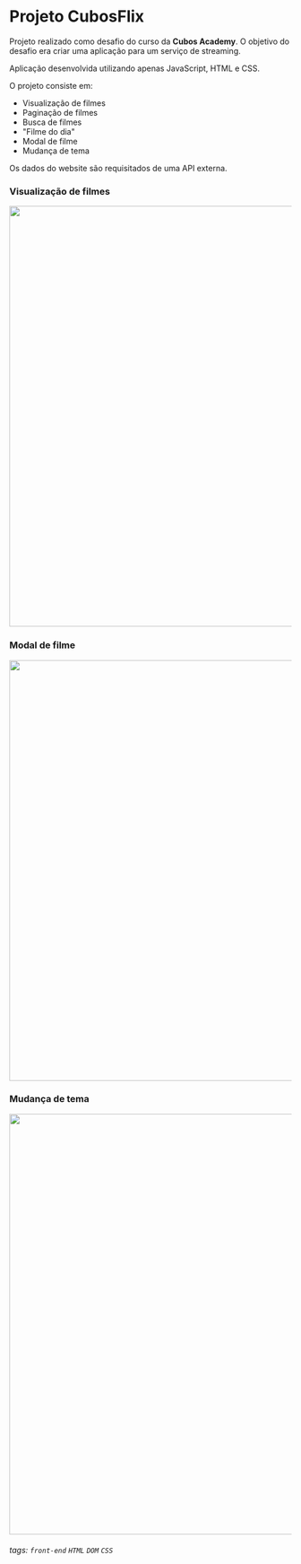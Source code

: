 # Projeto CubosFlix

Projeto realizado como desafio do curso da **Cubos Academy**. O objetivo do desafio era criar uma aplicação para um serviço de streaming.

Aplicação desenvolvida utilizando apenas JavaScript, HTML e CSS.

O projeto consiste em:
- Visualização de filmes
- Paginação de filmes
- Busca de filmes
- "Filme do dia"
- Modal de filme
- Mudança de tema

Os dados do website são requisitados de uma API externa.

### Visualização de filmes

<img src="https://lh3.googleusercontent.com/qBRQPUV8p2gyC5Ue0HKyH_atA702999vb4_VmkWdOxoFSaMiQiZ6tHtZ00xVIEd7cvi1pelsm7NRfC8QPomKltC_6zFnna3f0kOUQfJkw1MBP-tBUQSmIM0MYtAi2Ompugt_W-K1GV7kcXQuGrCRO44lXBOs-KMmlffBeWlDbSfBHfsyL5m1PyQteeom_MQq1xtnB3gEpEW8WBSOFPKY1Eg0e0JIPRwzOPfOBBcfihbsJsBWyDXePxb58Z6jZ9BDXJggLqVKW-WbuEYIiZESh6Jr7Mh901NDDrWf7ZF6yyR7pmBWSTTJo1jqetsbyewL8oU8CeCYTRllSr2HkKpq-jVuVG53GgPrYJgybKZb4hd3fVZWS1J3Vz2iPmPlqLYnQH24QhewWx57jRnQDfG2FX0FQjJpnT7lf-z_j6FwYrFdAcSPqEe7Z-aQoQCXVzE2syPdWQSmyxFcS_5VSEPn2Ky-97OfJNf5zkFGYB7fqX9c-SlekQKKzCTlg1MswfTdlR6-srXv-6-hNzuKAxxqTwV2w2sBqbx-DTL_JTCoiivSEgtj9hiHTfnDuqJ4mIN1_hSuc_4ANrWhNMxHp3cVPSvqQuJmBZ5GXud9ccs26RgEI3Ma7siX1QINEzH8MDu6CRibhQI6cMg8BOKxhoE-yVF8UWZO_BfGuOgVr_8wLAX4Hq17R9cp9e8PrZnmYBg6IxIZJOtKVZPUquWaBhn7_Wprl5cVWBLr11Vgx9GAj3F1maeSPB_iKDRxiQ0VcXeI9ZR-_CKu7hRvWvMUuE-CTOCrf_OFE3oWGwpS59WMNE_GpPkN5DJNGnqvmLAwGR64ArtfSOjX72qOZdiboQXFx8OaPxML05s2P_pPE-_1_mih_gYBecHyFKzS5aQm0-ZZhOVqvtoIPsAyh0QDFq_JkuGjjSaAiTcwQlvH-Oho-bI3Zn1uf0zCm5iWsZZlFEjmzdpRupiNivAG=w1876-h970-no?authuser=0" width="750">

### Modal de filme

<img src="https://lh3.googleusercontent.com/NhdNsqPNnVmDXJegUVdWh8GxcLsZCsMElB2PIK_DiryRpQP3jxK4vefxbe0FIQQCnVO7HlD0CCAwMyRRS1c8uO3OTc_5T1VZlNw_-n3zcxN09lNamXq3WVib4NEYwfplpE9x_mrfWdYp0P4i3AdfVrQVdaeD2p7Dab6Lm3ei6IqqQ5En_Tqfxm_1b6OB_d9MW1ToINARcK2eUcK3pMqrqkAwebPEyA1awyvWCbvho-7W2k6RHu1tHTOuqaHDmVupMcd6nv5vv3OAQwexnxMs-f6F8axj9nPYLxYdH5bN4iKd6uo9jFzW_pCnpc_zliOKF84prlF9xRGejdfFLgLqZzksdyT02R7boeyngggwz5T41mj2_K0uejsR1qXGJ9Rt70gUN50MSX99vwim7m2PXGwvp3jzhes7i9oWWaVFYmoQRoXQ4WTE0RXGRLAoyGltbGIDZHT6h7KjOq31Eyafw1fq-TXuBhVFqwRV3WqXJtM6OdWvPC88Ci8BfxwbJu-ZcZskMyGRNLErcOM2B8c4lTjYWOVD2s8MEPsmhsa23MqfkZfqxqF1P8DQHB_DPlJZ2nipHtD7imx_B1l6DaFocVPLhz8QKzHyDUA6J-rhYEttkQxqDliojsfZ8DHcatWWbUyudK9JvUz0sgLu-eyxxWIdRW47yi_WZujUaI3xO445aehwqG6hso8LlMYAJlLy_zxqHtE39q2CiQ8DXMLFyyInYj0OE0TgdWGOFiyGgT_Cvg4nbI2sInIBtNR-H22c9OUvHw9tjKUN5rCZyuZyEq1gkSXZeW5NqOGGn3fDc7GPNfHXxYOaa9s6-0Z8q5MN_hsdKl2LAoZ4gVkWfOefgwPtwN7l8EqEuX_diEh3Cwm3turT3_HNRDL8U_hSjXClPHbRivCBjT7VbKTAvXNaghDOuSiPWwr5FTzjVdI1qbfwNtKkgcJBrB9-JWw_2H2LZZSpWe2eWDLD=w1859-h963-no?authuser=0" width="750">

### Mudança de tema

<img src="https://lh3.googleusercontent.com/VqOMKXb7uU8GXG1RkEELQUEfrLJ0mcoVQHF9VbNkzYO-7y84mnLgD7ni2VDyGK3zC9ux_qD6tQnodcSmpP6kxv8Z5rV1Wl1cuEfi50fN2lnzfqdyMEScQq0A5s3QUfblqfPToiH3m7jtRnTdRfs1ZIeffQoAuxL9LzXVoiyMtPggRkhXEF4hA43iXysH2ZTK6UpVz78BGCTqxee2mzOT9pco1lEo84p632R3wqKaZkHMu1mA8LDLe0JofF97DLal0GZJG00gVz43Un-GmbWe9blTHbLGNOizJyOBE1D-HK2Ax082zpQwzF05QJg4y5j8IPc9ZJpbUgYBz6-EYV6jCVbpGlwe-PVg1rIGG2AdnU-pXJZv4wWpK-FcO9_4HYYnmnZrDiIgRQ_BUfGVJsFBU416Pivcus9fvL0hp6u2a95l_F2X5NkYreqOBJukS-HJXsw5w5hjoL1swS36SFrB0DPaLd06MCtjNzQaW4BcwUP28U-LKEs2ARb4LzRXY1lIk-qHJzGGySCIr4p6O-iKmmtulksxEqJbfJ5gVLwoEw_JKrnI8h7fE9A3gs5zcA0YyneoYpjHLDe50oOzhKoO-hMjksjqpbwlEFVjfEcKLFzRuO9CaWqb5QKt4qJPmgSLkXZ7hUY1LT5IrSuaQyf8mM6TR2XdoLV_fEWA3KuaS-XGS8Ugl6AKiJGkQDZ2ZNCfRgMnt5C8rkjOMj5_9QkaZWuukNL6F2QWsok9eSNzhvAYa5OTb6B69vCbb6ClgAxmjBhqYwVbOoggAPXLEXAJe0N4SjOieIej2lUOXVV6VsAvq24-uZ6mVE5KJ-R_0QiM3R7TCAMLmpUF-k9ExBshlb2497mj-dtvtS8ZAnifKg20QZ25hHnRBqbmetwXWK7Yd6D_JeYq4GIV4WOG79pXxdffkpb7TxxJd-3cADQ4qfmFaqtWxXhSwDQPkc2C0fZaEP2-ZK1Hugmr=w1878-h968-no?authuser=0" width="750">

###### tags: `front-end` `HTML` `DOM` `CSS`
